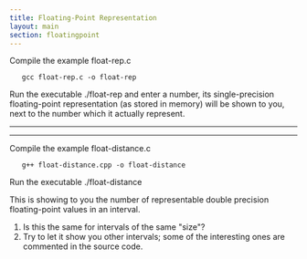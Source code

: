 ```yaml
---
title: Floating-Point Representation
layout: main
section: floatingpoint
---
```


Compile the example float-rep.c

       gcc float-rep.c -o float-rep

Run the executable ./float-rep and enter a number, its single-precision floating-point representation (as stored in memory) will be shown to you, next to the number which it actually represent.

---
---

Compile the example float-distance.c

       g++ float-distance.cpp -o float-distance

Run the executable ./float-distance 

This is showing to you the number of representable double precision floating-point values in an interval.

1. Is this the same for intervals of the same "size"?
2. Try to let it show you other intervals; some of the interesting ones are commented in the source code.




